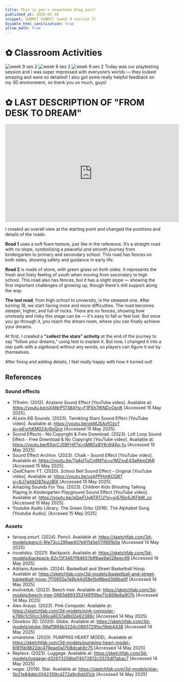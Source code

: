 ```yaml
---
title: This is pan's seventeen blog post!
published_at: 2025-05-18
snippet: SUBMIT SUBMIT (week 9 session 2)
disable_html_sanitization: true
allow_math: true
---
```


# ✿ Classroom Activities
![week 9 ses 2](classroomactivities/week9/w9s2.png)
![week 9 ses 2](classroomactivities/week9/w9s2-1.png)
![week 9 ses 2](classroomactivities/week9/w9s2-2.png)
Today was our playtesting session and I was super impressed with everyone’s worlds — they looked amazing and were so detailed! I also got some really helpful feedback on my 3D environment, so thank you so much, guys!

# ✿ LAST DESCRIPTION OF "FROM DESK TO DREAM"

<iframe width="560" height="315" src="https://www.youtube.com/embed/4z_AgpVPl1k" title="[From Desk to Dream] Video Recording" frameborder="0" allow="accelerometer; autoplay; clipboard-write; encrypted-media; gyroscope; picture-in-picture; web-share" referrerpolicy="strict-origin-when-cross-origin" allowfullscreen></iframe>

I created an overall view at the starting point and changed the positions and details of the roads.

**Road 1** uses a soft foam texture, just like in the reference. It’s a straight road with no slope, symbolizing a peaceful and smooth journey from kindergarten to primary and secondary school. This road has fences on both sides, showing safety and guidance in early life.

**Road 2** is made of stone, with green grass on both sides. It represents the fresh and lively feeling of youth when moving from secondary to high school. This road also has fences, but it has a slight slope — showing the first important challenges of growing up, though there's still support along the way.

**The last road**, from high school to university, is the steepest one. After turning 18, we start facing more and more difficulties. The road becomes steeper, higher, and full of rocks. There are no fences, showing how unsteady and risky this stage can be — it's easy to fall or feel lost. But once you go through it, you reach the dream room, where you can finally achieve your dreams.

At first, I created a **"collect the stars" activity** at the end of the journey to say “follow your dreams,” using text to explain it. But now, I changed it into a star path with a signboard without any words, so players can figure it out by themselves.

After fixing and adding details, I feel really happy with how it turned out!

## References
### Sound effects
- 111helm. (2012). Airplane Sound Effect [YouTube video]. Available at: https://youtu.be/sXANrP1738A?si=F1PXh7lKNDvOsriK [Accessed 15 May 2025].
- ALexis KB Sounds. (2023). Twinkling Stars Sound Effect [YouTube video]. Available at: https://youtu.be/okMJSAxfOzc?si=wEvrhKM0Z4yRxQce [Accessed 15 May 2025].
- Sound Effects - No Copyright & Free Download. (2023). Lofi Loop Sound Effect - Free Download & No Copyright [YouTube video]. Available at: https://youtu.be/6XsrCJS9FHE?si=tM8DxBY6n94Xp-fu [Accessed 15 May 2025].
- Sound Effect Archive. (2023). Chalk - Sound Effect [YouTube video]. Available at: https://youtu.be/Tg4olTuCn8M?si=u1MZxuE43aKkmOAR [Accessed 15 May 2025].
- iZedChann YT. (2020). School Bell Sound Effect - Original [YouTube video]. Available at: https://youtu.be/uykPPHmKOQ8?si=6J7wtjbD87euUBIX [Accessed 15 May 2025].
- Amazing Sounds For You. (2023). Children Kids Shouting Talking Playing In Kindergarten Playground Sound Effect [YouTube video]. Available at: https://youtu.be/qQwFUyATRTU?si=yj476ic6JKFbW_cc [Accessed 15 May 2025].
- Youtube Audio Library. The Green Orbs (2016). The Alphabet Song [Youtube Audio]. [Accesed 15 May 2025]

### Assets
- farooq.smurf. (2024). Pencil. Available at: https://sketchfab.com/3d-models/pencil-9fe73cc296ae407e911d3e511f891b0e [Accessed 14 May 2025]
- irovetskiy. (2021). Backpack. Available at: https://sketchfab.com/3d-models/backpack-82c13f3487f84657bff6ae9a028eec49 [Accessed 14 May 2025]
- Adriano.Azevedo. (2024). Basketball and Street Basketball Hoop. Available at: https://sketchfab.com/3d-models/basketball-and-street-basketball-hoop-7f10855a7e8b44d58e1bd9bed3d6ba0f [Accessed 14 May 2025]
- evolveduk. (2022). Beech tree. Available at: https://sketchfab.com/3d-models/beech-tree-0983d8933531491f9be71c669e8a907b [Accessed 14 May 2025]
- Alex Araujo. (2023). Pink Computer. Available at: https://sketchfab.com/3d-models/pink-computer-e788c1c50cc346ca8037a8b02e82386c [Accessed 14 May 2025]
- Glowbox 3D. (2020). Globe. Available at: https://sketchfab.com/3d-models/globe-59af1994b3224c0893729fec19eb4438 [Accessed 14 May 2025]
- omarelone. (2020). PUMPING HEART MODEL. Available at: https://sketchfab.com/3d-models/pumping-heart-model-6f815b9822dc479eae0a17b8dcab9c75 [Accessed 14 May 2025]
- Replexx. (2023). Luggage. Available at: https://sketchfab.com/3d-models/luggage-d32673256bd74072812c3325df7abac7 [Accessed 14 May 2025]
- negar. (2019). Star. Available at: https://sketchfab.com/3d-models/star-5b21e84ddc0342359cd272a9c6dd31cb [Accessed 14 May 2025]

